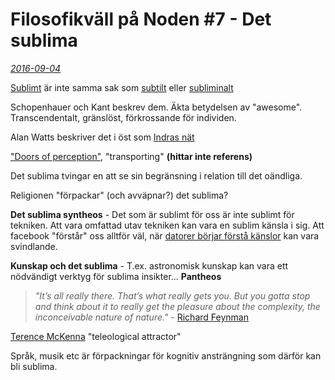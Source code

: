 # Filosofikväll på Noden \#7 - Det sublima #

*[2016-09-04](https://www.facebook.com/events/136426596807493/)*

[Sublimt](https://en.wikipedia.org/wiki/Sublime_(philosophy)?wprov=sfsi1) är inte samma sak som [subtilt](https://en.wikipedia.org/wiki/Subtle_expression?wprov=sfsi1) eller [subliminalt](https://en.wikipedia.org/wiki/Subliminal_stimuli?wprov=sfsi1)

Schopenhauer och Kant beskrev dem. Äkta betydelsen av "awesome". Transcendentalt, gränslöst, förkrossande för individen.

Alan Watts beskriver det i öst som [Indras nät](https://en.wikipedia.org/wiki/Indra's_net?wprov=sfsi1)

["Doors of perception"](https://en.wikipedia.org/wiki/The_Doors_of_Perception?wprov=sfsi1), "transporting" **(hittar inte referens)**

Det sublima tvingar en att se sin begränsning i relation till det oändliga.

Religionen "förpackar" (och avväpnar?) det sublima?

**Det sublima syntheos** - Det som är sublimt för oss är inte sublimt för tekniken. Att vara omfattad utav tekniken kan vara en sublim känsla i sig. Att facebook "förstår" oss alltför väl, när [datorer börjar förstå känslor](http://www.svd.se/nu-ska-roboten-pepper-bli-en-konsumentprodukt
) kan vara svindlande.

**Kunskap och det sublima** - T.ex. astronomisk kunskap kan vara ett nödvändigt verktyg för sublima insikter... **Pantheos**

> *"It’s all really there. That’s what really gets you. But you gotta stop and think about it to really get the pleasure about the complexity, the inconceivable nature of nature."* - [Richard Feynman](https://www.brainpickings.org/2012/04/05/feynman-series-reid-gowan/)

[Terence McKenna](https://en.wikipedia.org/wiki/Terence_McKenna) "teleological attractor"

Språk, musik etc är förpackningar för kognitiv ansträngning som därför kan bli sublima.


